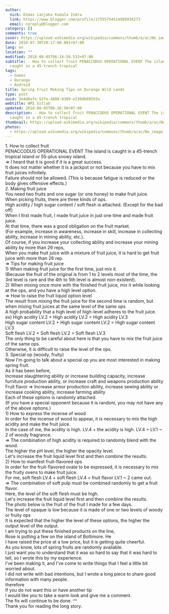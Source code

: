 ```yaml
---
author:
  nick: Dimas Lanjaka Kumala Indra
  link: https://www.blogger.com/profile/17555754514989936273
  email: noreply@blogger.com
category: []
comments: true
cover: https://upload.wikimedia.org/wikipedia/commons/thumb/a/ac/No_image_available.svg/2048px-No_image_available.svg.png
date: 2018-07-30T20:17:00.001+07:00
lang: en
location: ""
modified: 2018-08-05T06:16:50.533+07:00
subtitle: . How to collect fruit PENACCODUS OPERATIONAL EVENT The island is
  caught in a 45-trench tropical
tags:
  - Games
  - Durango
  - Android
title: Spring Fruit Making Tips on Durango Wild Lands
type: post
uuid: 3e4d8afe-52fe-4888-8389-e230db80593a
webtitle: WMI Gitlab
updated: 2018-08-05T06:16:50+07:00
description: . How to collect fruit PENACCODUS OPERATIONAL EVENT The island is
  caught in a 45-trench tropical
thumbnail: https://upload.wikimedia.org/wikipedia/commons/thumb/a/ac/No_image_available.svg/2048px-No_image_available.svg.png
photos:
  - https://upload.wikimedia.org/wikipedia/commons/thumb/a/ac/No_image_available.svg/2048px-No_image_available.svg.png
---
```


<div>    <div>        1. How to collect fruit     </div>    <div>        PENACCODUS OPERATIONAL EVENT The island is caught in a 45-trench         tropical island or 55-plus snowy island.     </div>    <div>        =&gt; I heard that it is good if it is a great success.     </div>    <div>        It does not matter whether it is a jackpot or not because you have to         mix fruit juices infinitely.     </div>    <div>        Failure should not be allowed. (This is because fatigue is reduced or         the body gives offensive effects.)     </div>    <div>        <div>            2. Making fruit juice         </div>        <div>            You need two fruits and one sugar (or one honey) to make fruit             juice.         </div>        <div>            When picking fruits, there are three kinds of ops.         </div>        <div>            High acidity / high sugar content / soft flesh is attached. (Except             for the bad off)         </div>        <div>            When I first made fruit, I made fruit juice in just one time and             made fruit juice.         </div>        <div>            At that time, there was a good obligation on the fruit market.         </div>        <div>            (For example, increase in awareness, increase in skill, increase in             collecting ability, increase in mining ability, etc.).         </div>        <div>            Of course, if you increase your collecting ability and increase             your mining ability by more than 26 reps,         </div>        <div>            When you make fruit juice with a mixture of fruit juice, it is hard             to get fruit juice with more than 26 rep.         </div>    </div>    <div>        <div>            =&gt; Tips for making fruit juice         </div>        <div>            1) When making fruit juice for the first time, just mix it.         </div>        <div>            (Because the fruit of the original is from 1 to 2 levels most of             the time, the 3rd level is rare and the 4th to 5th level is almost             non-existent).         </div>        <div>            2) When mixing once more with the finished fruit juice, mix it             while looking at the ops, and you have a high level option.         </div>        <div>            =&gt; How to raise the fruit liquid option level         </div>        <div>            <div>                The result from mixing the fruit juice for the second time is                 random, but when mixing fruit juices at the same level of the                 same ops             </div>            <div>                A high probability that a high level of high-level adheres to                 the fruit juice.             </div>        </div>        <div>            ex) High acidity LV.2 + High acidity LV.2 = High acidity LV.3         </div>        <div>            High sugar content LV.2 + High sugar content LV.2 = High sugar             content LV.3         </div>        <div>            Soft flesh LV.2 + Soft flesh LV.2 = Soft flesh LV.3         </div>        <div>            The only thing to be careful about here is that you have to mix the             fruit juice of the same ops.         </div>        <div>            Otherwise, it is difficult to raise the level of the ops.         </div>    </div>    <div>        <div>            3. Special op (woody, fruity)         </div>        <div>            Now I'm going to talk about a special op you are most interested in             making spring fruit.         </div>        <div>            As it has been before,         </div>        <div>            Increase slaughtering ability or increase building capacity,             increase furniture production ability, or increase craft and             weapons production ability         </div>        <div>            Fruit flavor =&gt; Increase armor production ability, increase             sewing ability or increase cooking ability, increase farming             ability         </div>        <div>            Each of these options is randomly attached.         </div>        <div>            (If you have a special opponent because it is random, you may not             have any of the above options.)         </div>        <div>            1) How to express the incense of wood         </div>    </div></div><div>    <div>        In order for the incense of wood to appear, it is necessary to mix the         high acidity and make the fruit juice.     </div>    <div>        In the case of me, the acidity is high. LV.4 + the acidity is high.         LV.4 = LV.1 ~ 2 of woody fragrance.     </div>    <div>        =&gt; The combination of high acidity is required to randomly blend         with the wood.     </div>    <div>        The higher the pH level, the higher the opacity level.     </div>    <div>        Let's increase the fruit liquid level first and then combine the         results.     </div>    <div>        2) How to manifest fruit-flavored ops     </div>    <div>        In order for the fruit-flavored ovate to be expressed, it is necessary         to mix the fruity ovens to make fruit juice.     </div>    <div>        For me, soft flesh LV.4 + soft flesh LV.4 = fruit flavor LV.1 ~ 2 came         out.     </div>    <div>        =&gt; The combination of soft pulp must be combined randomly to get a         fruit flavor.     </div>    <div>        Here, the level of the soft flesh must be high.     </div>    <div>        Let's increase the fruit liquid level first and then combine the         results.     </div>    <div>        <div>            The photo below is the fruit of the fruit I made for a few days.         </div>        <div>            The level of opaque is low because it is made of one or two levels             of woody or fruity ops         </div>        <div>            It is expected that the higher the level of these options, the             higher the output level of the output.         </div>    </div></div><div>    I am trying to put these finished products on the line, </div><div>    Rose is putting a few on the island of Boltimore. He </div><div>    I have raised the price at a low price, but it is getting quite cheerful. </div><div>    <div>        As you know, lots of spring fruits are randomly available.     </div>    <div>        I just want you to understand that it was so hard to say that it was         hard to tell, so I wrote this by my experience.     </div>    <div>        I've been making it, and I've come to write things that I feel a little         bit worried about.     </div>    <div>        I did not write with bad intentions, but I wrote a long piece to share         good information with many people.     </div>    <div>        therefore     </div>    <div>        If you do not want this or have another tip     </div>    <div>        I would like you to take a warm look and give me a comment.     </div>    <div>        The fix will continue to be done. ^^     </div>    <div>        Thank you for reading the long story.     </div></div>